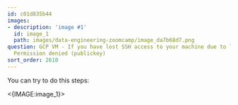```yaml
---
id: c01d835b44
images:
- description: 'image #1'
  id: image_1
  path: images/data-engineering-zoomcamp/image_da7b68d7.png
question: GCP VM - If you have lost SSH access to your machine due to lack of space.
  Permission denied (publickey)
sort_order: 2610
---
```


You can try to do this steps:

<{IMAGE:image_1}>

